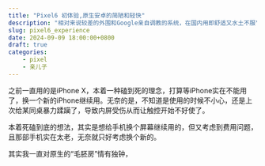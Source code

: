```yaml
---
title: "Pixel6 初体验,原生安卓的简陋和轻快"
description: "相对来说较差的外围和Google亲自调教的系统，在国内用即舒适又水土不服"
slug: pixel6_experience
date: 2024-09-09 18:00:00+0800
draft: true
categories:
    - pixel
    - 亲儿子
---
```


之前一直用的是iPhone X，本着一种磕到死的理念，打算等iPhone实在不能用了，换一个新的iPhone继续用。无奈的是，不知道是使用的时候不小心，还是上次给某同桌暴力蹂躏了，导致内屏受伤从而让触控开始不好使了。

本着死磕到底的想法，其实是想给手机换个屏幕继续用的，但又考虑到费用问题，且那部手机实在太老，无奈就只好考虑换个新的。

其实我一直对原生的“毛胚房”情有独钟，